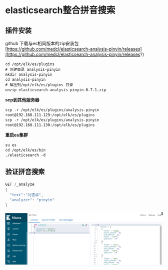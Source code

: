 # elasticsearch整合拼音搜索

## 插件安装

github 下载与es相同版本的zip安装包[https://github.com/medcl/elasticsearch-analysis-pinyin/releases](https://github.com/medcl/elasticsearch-analysis-pinyin/releases?)

```shell
cd /opt/elk/es/plugins
# 创建目录 analysis-pinyin
mkdir analysis-pinyin
cd analysis-pinyin
# 解压到/opt/elk/es/plugins 目录
unzip elasticsearch-analysis-pinyin-6.7.1.zip
```

**scp到其他服务器**

```shell
scp -r /opt/elk/es/plugins/analysis-pinyin root@192.168.111.129:/opt/elk/es/plugins
scp -r /opt/elk/es/plugins/analysis-pinyin root@192.168.111.130:/opt/elk/es/plugins
```

**重启es集群**

```shell
su es
cd /opt/elk/es/bin
./elasticsearch -d
```



## 验证拼音搜索

```java
GET /_analyze
{
  "text":"刘德华",
  "analyzer": "pinyin"
}
```

![img](img/es12.png)